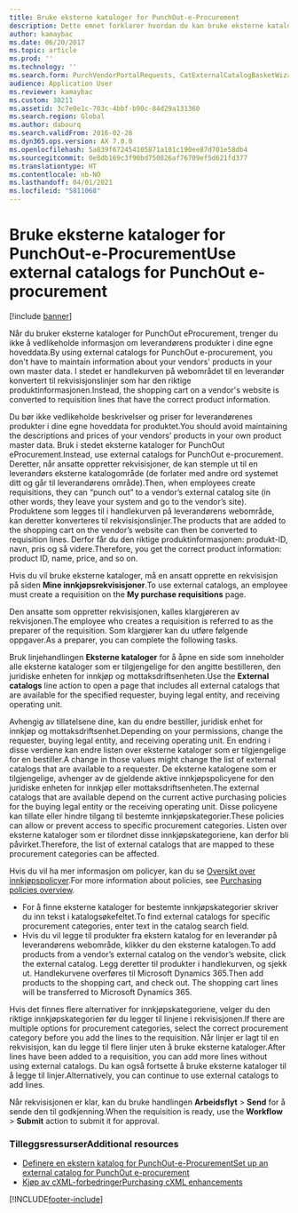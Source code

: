 ```yaml
---
title: Bruke eksterne kataloger for PunchOut-e-Procurement
description: Dette emnet forklarer hvordan du kan bruke eksterne kataloger til å opprette og sende rekvisisjoner.
author: kamaybac
ms.date: 06/20/2017
ms.topic: article
ms.prod: ''
ms.technology: ''
ms.search.form: PurchVendorPortalRequests, CatExternalCatalogBasketWizard, CatExternalCatalogPunchoutDialog
audience: Application User
ms.reviewer: kamaybac
ms.custom: 30211
ms.assetid: 3c7e0e1c-703c-4bbf-b90c-84d29a131360
ms.search.region: Global
ms.author: dabourq
ms.search.validFrom: 2016-02-28
ms.dyn365.ops.version: AX 7.0.0
ms.openlocfilehash: 5a839f672454105871a101c190ee87d701e58db4
ms.sourcegitcommit: 0e8db169c3f90bd750826af76709ef5d621fd377
ms.translationtype: HT
ms.contentlocale: nb-NO
ms.lasthandoff: 04/01/2021
ms.locfileid: "5811068"
---
```

# <a name="use-external-catalogs-for-punchout-e-procurement"></a><span data-ttu-id="781da-103">Bruke eksterne kataloger for PunchOut-e-Procurement</span><span class="sxs-lookup"><span data-stu-id="781da-103">Use external catalogs for PunchOut e-procurement</span></span>

[!include [banner](../includes/banner.md)]

<span data-ttu-id="781da-104">Når du bruker eksterne kataloger for PunchOut eProcurement, trenger du ikke å vedlikeholde informasjon om leverandørens produkter i dine egne hoveddata.</span><span class="sxs-lookup"><span data-stu-id="781da-104">By using external catalogs for PunchOut e-procurement, you don't have to maintain information about your vendors' products in your own master data.</span></span> <span data-ttu-id="781da-105">I stedet er handlekurven på webområdet til en leverandør konvertert til rekvisisjonslinjer som har den riktige produktinformasjonen.</span><span class="sxs-lookup"><span data-stu-id="781da-105">Instead, the shopping cart on a vendor's website is converted to requisition lines that have the correct product information.</span></span> 

<span data-ttu-id="781da-106">Du bør ikke vedlikeholde beskrivelser og priser for leverandørenes produkter i dine egne hoveddata for produktet.</span><span class="sxs-lookup"><span data-stu-id="781da-106">You should avoid maintaining the descriptions and prices of your vendors’ products in your own product master data.</span></span> <span data-ttu-id="781da-107">Bruk i stedet eksterne kataloger for PunchOut eProcurement.</span><span class="sxs-lookup"><span data-stu-id="781da-107">Instead, use external catalogs for PunchOut e-procurement.</span></span> <span data-ttu-id="781da-108">Deretter, når ansatte oppretter rekvisisjoner, de kan stemple ut til en leverandørs eksterne katalogområde (de forlater med andre ord systemet ditt og går til leverandørens område).</span><span class="sxs-lookup"><span data-stu-id="781da-108">Then, when employees create requisitions, they can “punch out” to a vendor’s external catalog site (in other words, they leave your system and go to the vendor’s site).</span></span> <span data-ttu-id="781da-109">Produktene som legges til i handlekurven på leverandørens webområde, kan deretter konverteres til rekvisisjonslinjer.</span><span class="sxs-lookup"><span data-stu-id="781da-109">The products that are added to the shopping cart on the vendor’s website can then be converted to requisition lines.</span></span> <span data-ttu-id="781da-110">Derfor får du den riktige produktinformasjonen: produkt-ID, navn, pris og så videre.</span><span class="sxs-lookup"><span data-stu-id="781da-110">Therefore, you get the correct product information: product ID, name, price, and so on.</span></span>

<span data-ttu-id="781da-111">Hvis du vil bruke eksterne kataloger, må en ansatt opprette en rekvisisjon på siden **Mine innkjøpsrekvisisjoner**.</span><span class="sxs-lookup"><span data-stu-id="781da-111">To use external catalogs, an employee must create a requisition on the **My purchase requisitions** page.</span></span>

<span data-ttu-id="781da-112">Den ansatte som oppretter rekvisisjonen, kalles klargjøreren av rekvisjonen.</span><span class="sxs-lookup"><span data-stu-id="781da-112">The employee who creates a requisition is referred to as the preparer of the requisition.</span></span> <span data-ttu-id="781da-113">Som klargjører kan du utføre følgende oppgaver.</span><span class="sxs-lookup"><span data-stu-id="781da-113">As a preparer, you can complete the following tasks.</span></span>

<span data-ttu-id="781da-114">Bruk linjehandlingen **Eksterne kataloger** for å åpne en side som inneholder alle eksterne kataloger som er tilgjengelige for den angitte bestilleren, den juridiske enheten for innkjøp og mottaksdriftsenheten.</span><span class="sxs-lookup"><span data-stu-id="781da-114">Use the **External catalogs** line action to open a page that includes all external catalogs that are available for the specified requester, buying legal entity, and receiving operating unit.</span></span>

<span data-ttu-id="781da-115">Avhengig av tillatelsene dine, kan du endre bestiller, juridisk enhet for innkjøp og mottaksdriftsenhet.</span><span class="sxs-lookup"><span data-stu-id="781da-115">Depending on your permissions, change the requester, buying legal entity, and receiving operating unit.</span></span> <span data-ttu-id="781da-116">En endring i disse verdiene kan endre listen over eksterne kataloger som er tilgjengelige for en bestiller.</span><span class="sxs-lookup"><span data-stu-id="781da-116">A change in those values might change the list of external catalogs that are available to a requester.</span></span> <span data-ttu-id="781da-117">De eksterne katalogene som er tilgjengelige, avhenger av de gjeldende aktive innkjøpspolicyene for den juridiske enheten for innkjøp eller mottaksdriftsenheten.</span><span class="sxs-lookup"><span data-stu-id="781da-117">The external catalogs that are available depend on the current active purchasing policies for the buying legal entity or the receiving operating unit.</span></span> <span data-ttu-id="781da-118">Disse policyene kan tillate eller hindre tilgang til bestemte innkjøpskategorier.</span><span class="sxs-lookup"><span data-stu-id="781da-118">These policies can allow or prevent access to specific procurement categories.</span></span> <span data-ttu-id="781da-119">Listen over eksterne kataloger som er tilordnet disse innkjøpskategoriene, kan derfor bli påvirket.</span><span class="sxs-lookup"><span data-stu-id="781da-119">Therefore, the list of external catalogs that are mapped to these procurement categories can be affected.</span></span>

<span data-ttu-id="781da-120">Hvis du vil ha mer informasjon om policyer, kan du se [Oversikt over innkjøpspolicyer](../procurement/purchase-policies.md).</span><span class="sxs-lookup"><span data-stu-id="781da-120">For more information about policies, see [Purchasing policies overview](../procurement/purchase-policies.md).</span></span>

- <span data-ttu-id="781da-121">For å finne eksterne kataloger for bestemte innkjøpskategorier skriver du inn tekst i katalogsøkefeltet.</span><span class="sxs-lookup"><span data-stu-id="781da-121">To find external catalogs for specific procurement categories, enter text in the catalog search field.</span></span>
- <span data-ttu-id="781da-122">Hvis du vil legge til produkter fra ekstern katalog for en leverandør på leverandørens webområde, klikker du den eksterne katalogen.</span><span class="sxs-lookup"><span data-stu-id="781da-122">To add products from a vendor’s external catalog on the vendor’s website, click the external catalog.</span></span> <span data-ttu-id="781da-123">Legg deretter til produkter i handlekurven, og sjekk ut. Handlekurvene overføres til Microsoft Dynamics 365.</span><span class="sxs-lookup"><span data-stu-id="781da-123">Then add products to the shopping cart, and check out. The shopping cart lines will be transferred to Microsoft Dynamics 365.</span></span>

<span data-ttu-id="781da-124">Hvis det finnes flere alternativer for innkjøpskategoriene, velger du den riktige innkjøpskategorien før du legger til linjene i rekvisisjonen.</span><span class="sxs-lookup"><span data-stu-id="781da-124">If there are multiple options for procurement categories, select the correct procurement category before you add the lines to the requisition.</span></span>
<span data-ttu-id="781da-125">Når linjer er lagt til en rekvisisjon, kan du legge til flere linjer uten å bruke eksterne kataloger.</span><span class="sxs-lookup"><span data-stu-id="781da-125">After lines have been added to a requisition, you can add more lines without using external catalogs.</span></span> <span data-ttu-id="781da-126">Du kan også fortsette å bruke eksterne kataloger til å legge til linjer.</span><span class="sxs-lookup"><span data-stu-id="781da-126">Alternatively, you can continue to use external catalogs to add lines.</span></span>

<span data-ttu-id="781da-127">Når rekvisisjonen er klar, kan du bruke handlingen **Arbeidsflyt** > **Send** for å sende den til godkjenning.</span><span class="sxs-lookup"><span data-stu-id="781da-127">When the requisition is ready, use the **Workflow** > **Submit** action to submit it for approval.</span></span>

### <a name="additional-resources"></a><span data-ttu-id="781da-128">Tilleggsressurser</span><span class="sxs-lookup"><span data-stu-id="781da-128">Additional resources</span></span>

- [<span data-ttu-id="781da-129">Definere en ekstern katalog for PunchOut-e-Procurement</span><span class="sxs-lookup"><span data-stu-id="781da-129">Set up an external catalog for PunchOut e-procurement</span></span>](set-up-external-catalog-for-punchout.md)
- [<span data-ttu-id="781da-130">Kjøp av cXML-forbedringer</span><span class="sxs-lookup"><span data-stu-id="781da-130">Purchasing cXML enhancements</span></span>](purchasing-cxml-enhancements.md)

[!INCLUDE[footer-include](../../includes/footer-banner.md)]